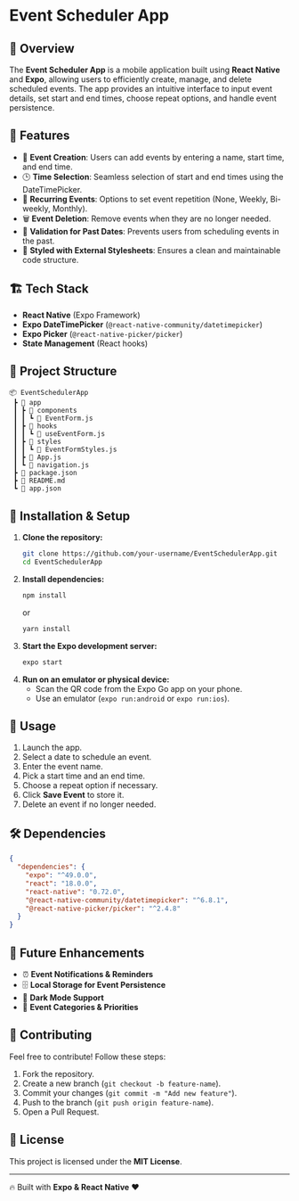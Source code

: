 # Event Scheduler App

## 📌 Overview
The **Event Scheduler App** is a mobile application built using **React Native** and **Expo**, allowing users to efficiently create, manage, and delete scheduled events. The app provides an intuitive interface to input event details, set start and end times, choose repeat options, and handle event persistence.

## 🚀 Features
- 📅 **Event Creation**: Users can add events by entering a name, start time, and end time.
- 🕒 **Time Selection**: Seamless selection of start and end times using the DateTimePicker.
- 🔁 **Recurring Events**: Options to set event repetition (None, Weekly, Bi-weekly, Monthly).
- 🗑️ **Event Deletion**: Remove events when they are no longer needed.
- 🚫 **Validation for Past Dates**: Prevents users from scheduling events in the past.
- 🎨 **Styled with External Stylesheets**: Ensures a clean and maintainable code structure.

## 🏗️ Tech Stack
- **React Native** (Expo Framework)
- **Expo DateTimePicker** (`@react-native-community/datetimepicker`)
- **Expo Picker** (`@react-native-picker/picker`)
- **State Management** (React hooks)

## 📂 Project Structure
```
📦 EventSchedulerApp
 ┣ 📂 app
 ┃ ┣ 📂 components
 ┃ ┃ ┗ 📜 EventForm.js
 ┃ ┣ 📂 hooks
 ┃ ┃ ┗ 📜 useEventForm.js
 ┃ ┣ 📂 styles
 ┃ ┃ ┗ 📜 EventFormStyles.js
 ┃ ┣ 📜 App.js
 ┃ ┗ 📜 navigation.js
 ┣ 📜 package.json
 ┣ 📜 README.md
 ┗ 📜 app.json
```

## 🔧 Installation & Setup
1. **Clone the repository:**
   ```sh
   git clone https://github.com/your-username/EventSchedulerApp.git
   cd EventSchedulerApp
   ```
2. **Install dependencies:**
   ```sh
   npm install
   ```
   or
   ```sh
   yarn install
   ```
3. **Start the Expo development server:**
   ```sh
   expo start
   ```
4. **Run on an emulator or physical device:**
   - Scan the QR code from the Expo Go app on your phone.
   - Use an emulator (`expo run:android` or `expo run:ios`).

## 📲 Usage
1. Launch the app.
2. Select a date to schedule an event.
3. Enter the event name.
4. Pick a start time and an end time.
5. Choose a repeat option if necessary.
6. Click **Save Event** to store it.
7. Delete an event if no longer needed.

## 🛠️ Dependencies
```json
{
  "dependencies": {
    "expo": "^49.0.0",
    "react": "18.0.0",
    "react-native": "0.72.0",
    "@react-native-community/datetimepicker": "^6.8.1",
    "@react-native-picker/picker": "^2.4.8"
  }
}
```

## 🚀 Future Enhancements
- ⏰ **Event Notifications & Reminders**
- 🗄️ **Local Storage for Event Persistence**
- 🎨 **Dark Mode Support**
- 📌 **Event Categories & Priorities**

## 🤝 Contributing
Feel free to contribute! Follow these steps:
1. Fork the repository.
2. Create a new branch (`git checkout -b feature-name`).
3. Commit your changes (`git commit -m "Add new feature"`).
4. Push to the branch (`git push origin feature-name`).
5. Open a Pull Request.

## 📄 License
This project is licensed under the **MIT License**.

---

🔥 Built with **Expo & React Native** ❤️

